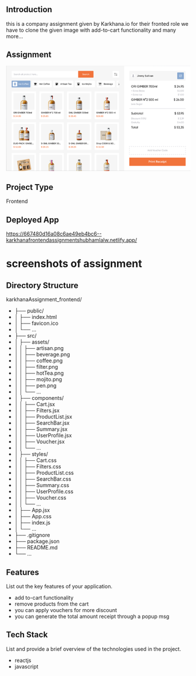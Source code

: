 
## Introduction
this is a company assignment given by Karkhana.io for their fronted role we have to clone the given image with add-to-cart functionality and many more...

## Assignment 
![Gimber](./src/assets/assignment.png)

## Project Type
Frontend 

## Deployed App
https://667480d16a08c6ae49eb4bc6--karkhanafrontendassignmentshubhamlalw.netlify.app/

# screenshots of assignment



## Directory Structure
karkhanaAssignment_frontend/
- ├── public/
- │ ├── index.html
- │ ├── favicon.ico
- │ └── ...
- ├── src/
- │ ├── assets/
- │ │ ├── artisan.png
- │ │ ├── beverage.png
- │ │ ├── coffee.png
- │ │ ├── filter.png
- │ │ ├── hotTea.png
- │ │ ├── mojito.png
- │ │ ├── pen.png
- │ │ └── ...
- │ ├── components/
- │ │ ├── Cart.jsx
- │ │ ├── Filters.jsx
- │ │ ├── ProductList.jsx
- │ │ ├── SearchBar.jsx
- │ │ ├── Summary.jsx
- │ │ ├── UserProfile.jsx
- │ │ ├── Voucher.jsx
- │ │ └── ...
- │ ├── styles/
- │ │ ├── Cart.css
- │ │ ├── Filters.css
- │ │ ├── ProductList.css
- │ │ ├── SearchBar.css
- │ │ ├── Summary.css
- │ │ ├── UserProfile.css
- │ │ ├── Voucher.css
- │ │ └── ...
- │ ├── App.jsx
- │ ├── App.css
- │ ├── index.js
- │ └── ...
- ├── .gitignore
- ├── package.json
- ├── README.md
- └── ...

## Features
List out the key features of your application.

- add to-cart functionality
- remove products from the cart
- you can apply vouchers for more discount
- you can generate the total amount receipt through a popup msg

## Tech Stack
List and provide a brief overview of the technologies used in the project.

- reactjs
- javascript



